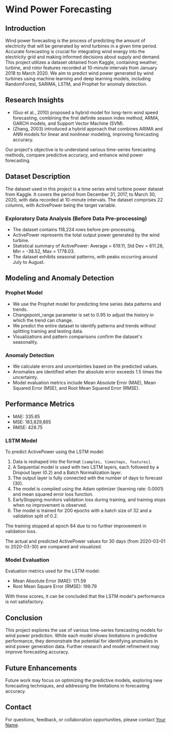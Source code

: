 # Wind Power Forecasting

## Introduction

Wind power forecasting is the process of predicting the amount of electricity that will be generated by wind turbines in a given time period. Accurate forecasting is crucial for integrating wind energy into the electricity grid and making informed decisions about supply and demand. This project utilizes a dataset obtained from Kaggle, containing weather, turbine, and rotor features recorded at 10-minute intervals from January 2018 to March 2020. We aim to predict wind power generated by wind turbines using machine learning and deep learning models, including RandomForest, SARIMA, LSTM, and Prophet for anomaly detection.

## Research Insights

- (Guo et al., 2010) proposed a hybrid model for long-term wind speed forecasting, combining the first definite season index method, ARMA, GARCH models, and Support Vector Machine (SVM).
- (Zhang, 2003) introduced a hybrid approach that combines ARIMA and ANN models for linear and nonlinear modeling, improving forecasting accuracy.

Our project's objective is to understand various time-series forecasting methods, compare predictive accuracy, and enhance wind power forecasting.

## Dataset Description

The dataset used in this project is a time series wind turbine power dataset from Kaggle. It covers the period from December 31, 2017, to March 30, 2020, with data recorded at 10-minute intervals. The dataset comprises 22 columns, with ActivePower being the target variable.

### Exploratory Data Analysis (Before Data Pre-processing)

- The dataset contains 118,224 rows before pre-processing.
- ActivePower represents the total output power generated by the wind turbine.
- Statistical summary of ActivePower: Average = 619.11, Std Dev = 611.28, Min = -38.52, Max = 1778.03.
- The dataset exhibits seasonal patterns, with peaks occurring around July to August.

## Modeling and Anomaly Detection

### Prophet Model

- We use the Prophet model for predicting time series data patterns and trends.
- Changepoint_range parameter is set to 0.95 to adjust the history in which the trend can change.
- We predict the entire dataset to identify patterns and trends without splitting training and testing data.
- Visualizations and pattern comparisons confirm the dataset's seasonality.

### Anomaly Detection

- We calculate errors and uncertainties based on the predicted values.
- Anomalies are identified when the absolute error exceeds 1.5 times the uncertainty.
- Model evaluation metrics include Mean Absolute Error (MAE), Mean Squared Error (MSE), and Root Mean Squared Error (RMSE).

## Performance Metrics

- MAE: 335.65
- MSE: 183,829,865
- RMSE: 428.75

### LSTM Model

To predict ActivePower using the LSTM model:
1. Data is reshaped into the format `[samples, timesteps, features]`.
2. A Sequential model is used with two LSTM layers, each followed by a Dropout layer (0.2) and a Batch Normalization layer.
3. The output layer is fully connected with the number of days to forecast (30).
4. The model is compiled using the Adam optimizer (learning rate: 0.0001) and mean squared error loss function.
5. EarlyStopping monitors validation loss during training, and training stops when no improvement is observed.
6. The model is trained for 200 epochs with a batch size of 32 and a validation split of 0.2.

The training stopped at epoch 84 due to no further improvement in validation loss.

The actual and predicted ActivePower values for 30 days (from 2020-03-01 to 2020-03-30) are compared and visualized.

### Model Evaluation

Evaluation metrics used for the LSTM model:
- Mean Absolute Error (MAE): 171.59
- Root Mean Square Error (RMSE): 199.79

With these scores, it can be concluded that the LSTM model's performance is not satisfactory.

## Conclusion

This project explores the use of various time-series forecasting models for wind power prediction. While each model shows limitations in predictive performance, they demonstrate the potential for identifying anomalies in wind power generation data. Further research and model refinement may improve forecasting accuracy.

## Future Enhancements

Future work may focus on optimizing the predictive models, exploring new forecasting techniques, and addressing the limitations in forecasting accuracy.

## Contact

For questions, feedback, or collaboration opportunities, please contact [Your Name](mailto:youremail@example.com).
